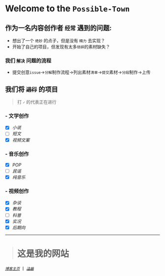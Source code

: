 # Welcome to the `Possible-Town`  
## 作为一名内容创作者 `经常` 遇到的问题:   
* 想出了一个 `绝妙` 的点子，但是没有 `精力` 去实现？   
* 开始了自己的项目，但发现有太多`琐碎`的素材缺失？  
 ### 我们 `解决` 问题的流程
- 提交创意`issue`→`分解`制作流程→列出素材`清单`→`提交`素材→`分段`制作→上传  
## 我们将 ~~`进行`~~ 的项目 
> 打 `✓` 的代表正在进行
### - 文学创作
- [x] *小说*   
- [ ] *短文*    
- [x] *视频文案*
### - 音乐创作  
- [x] *POP*  
- [ ] *民谣*  
- [x] *纯音乐*
### - 视频创作
- [x] *杂谈*  
- [x] _教程_  
- [ ] _科普_  
- [x] _实况_  
- [x] _后期向_

***

> # 这是我的网站  
[_`博客主页`_](https://phantomking.top) 丨 
[~~_`注册`_~~](https://phantomking.top/wp-admin)  

